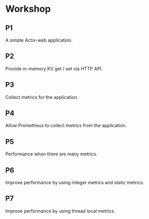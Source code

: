 # Workshop

## P1

A simple Actix-web application.

## P2

Provide in-memory KV get / set via HTTP API.

## P3

Collect metrics for the application.

## P4

Allow Prometheus to collect metrics from the application.

## P5

Performance when there are many metrics.

## P6

Improve performance by using integer metrics and static metrics.

## P7

Improve performance by using thread local metrics.
